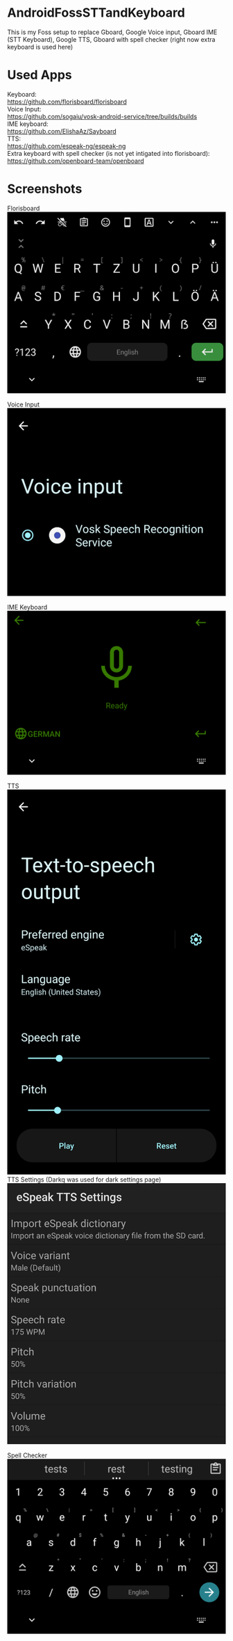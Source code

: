 # AndroidFossSTTandKeyboard

This is my Foss setup to replace Gboard, Google Voice input, Gboard IME (STT Keyboard), Google TTS, Gboard with spell checker (right now extra keyboard is used here)

# Used Apps
Keyboard:  
https://github.com/florisboard/florisboard  
Voice Input:  
https://github.com/sogaiu/vosk-android-service/tree/builds/builds  
IME keyboard:  
https://github.com/ElishaAz/Sayboard   
TTS:  
https://github.com/espeak-ng/espeak-ng  
Extra keyboard with spell checker (is not yet intigated into florisboard):  
https://github.com/openboard-team/openboard  

# Screenshots
Florisboard  
![Key](Florisboard.png) 

Voice Input  
![Voi](Voice-Input.png)  

IME Keyboard  
![IME](IME-Keyboard.png)

TTS  
![Esp](Espeak.png)  
TTS Settings (Darkq was used for dark settings page)  
![Ess](Espeak-Settings.png)

Spell Checker  
![OB](Openboard.png)

